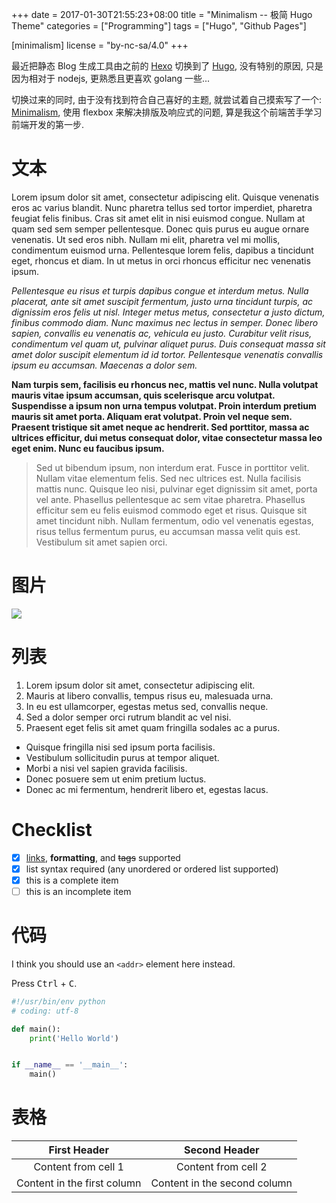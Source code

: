 +++
date = 2017-01-30T21:55:23+08:00
title = "Minimalism -- 极简 Hugo Theme"
categories = ["Programming"]
tags = ["Hugo", "Github Pages"]

[minimalism]
    license = "by-nc-sa/4.0"
+++

最近把静态 Blog 生成工具由之前的 [Hexo](https://hexo.io) 切换到了 [Hugo](https://gohugo.io),
没有特别的原因, 只是因为相对于 nodejs, 更熟悉且更喜欢 golang 一些...
<!--more-->

切换过来的同时, 由于没有找到符合自己喜好的主题, 就尝试着自己摸索写了一个:
[Minimalism](https://github.com/cissoid/hugo-theme-minimalism), 使用 flexbox
来解决排版及响应式的问题, 算是我这个前端苦手学习前端开发的第一步.

# 文本
Lorem ipsum dolor sit amet, consectetur adipiscing elit. Quisque venenatis eros ac varius blandit. Nunc pharetra tellus sed tortor imperdiet, pharetra feugiat felis finibus. Cras sit amet elit in nisi euismod congue. Nullam at quam sed sem semper pellentesque. Donec quis purus eu augue ornare venenatis. Ut sed eros nibh. Nullam mi elit, pharetra vel mi mollis, condimentum euismod urna. Pellentesque lorem felis, dapibus a tincidunt eget, rhoncus et diam. In ut metus in orci rhoncus efficitur nec venenatis ipsum.

*Pellentesque eu risus et turpis dapibus congue et interdum metus. Nulla placerat, ante sit amet suscipit fermentum, justo urna tincidunt turpis, ac dignissim eros felis ut nisl. Integer metus metus, consectetur a justo dictum, finibus commodo diam. Nunc maximus nec lectus in semper. Donec libero sapien, convallis eu venenatis ac, vehicula eu justo. Curabitur velit risus, condimentum vel quam ut, pulvinar aliquet purus. Duis consequat massa sit amet dolor suscipit elementum id id tortor. Pellentesque venenatis convallis ipsum eu accumsan. Maecenas a dolor sem.*

**Nam turpis sem, facilisis eu rhoncus nec, mattis vel nunc. Nulla volutpat mauris vitae ipsum accumsan, quis scelerisque arcu volutpat. Suspendisse a ipsum non urna tempus volutpat. Proin interdum pretium mauris sit amet porta. Aliquam erat volutpat. Proin vel neque sem. Praesent tristique sit amet neque ac hendrerit. Sed porttitor, massa ac ultrices efficitur, dui metus consequat dolor, vitae consectetur massa leo eget enim. Nunc eu faucibus ipsum.**

> Sed ut bibendum ipsum, non interdum erat. Fusce in porttitor velit. Nullam vitae elementum felis. Sed nec ultrices est. Nulla facilisis mattis nunc. Quisque leo nisi, pulvinar eget dignissim sit amet, porta vel ante. Phasellus pellentesque ac sem vitae pharetra. Phasellus efficitur sem eu felis euismod commodo eget et risus. Quisque sit amet tincidunt nibh. Nullam fermentum, odio vel venenatis egestas, risus tellus fermentum purus, eu accumsan massa velit quis est. Vestibulum sit amet sapien orci.

# 图片
![](https://images.unsplash.com/photo-1488764619428-8fc2aaf23eba)

# 列表
1. Lorem ipsum dolor sit amet, consectetur adipiscing elit.
2. Mauris at libero convallis, tempus risus eu, malesuada urna.
3. In eu est ullamcorper, egestas metus sed, convallis neque.
4. Sed a dolor semper orci rutrum blandit ac vel nisi.
5. Praesent eget felis sit amet quam fringilla sodales ac a purus.

- Quisque fringilla nisi sed ipsum porta facilisis.
- Vestibulum sollicitudin purus at tempor aliquet.
- Morbi a nisi vel sapien gravida facilisis.
- Donec posuere sem ut enim pretium luctus.
- Donec ac mi fermentum, hendrerit libero et, egestas lacus.

# Checklist
- [x] [links](http://www.baidu.com), **formatting**, and <del>tags</del> supported
- [x] list syntax required (any unordered or ordered list supported)
- [x] this is a complete item
- [ ] this is an incomplete item

# 代码
I think you should use an `<addr>` element here instead.

Press <kbd>Ctrl</kbd> + <kbd>C</kbd>.

``` python
#!/usr/bin/env python
# coding: utf-8

def main():
    print('Hello World')


if __name__ == '__main__':
    main()
```

# 表格
| First Header                | Second Header                |
|:---------------------------:|:----------------------------:|
| Content from cell 1         | Content from cell 2          |
| Content in the first column | Content in the second column |
